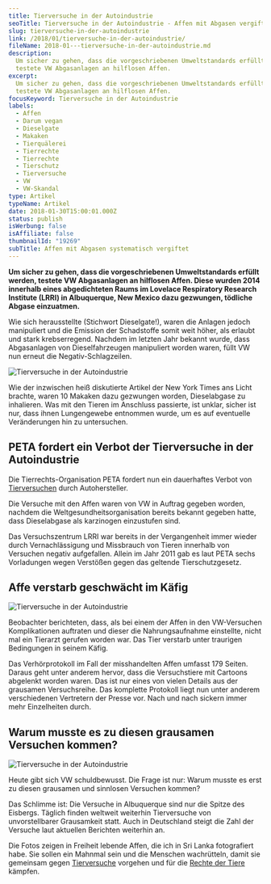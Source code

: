 ```yaml
---
title: Tierversuche in der Autoindustrie
seoTitle: Tierversuche in der Autoindustrie - Affen mit Abgasen vergiftet
slug: tierversuche-in-der-autoindustrie
link: /2018/01/tierversuche-in-der-autoindustrie/
fileName: 2018-01---tierversuche-in-der-autoindustrie.md
description:
  Um sicher zu gehen, dass die vorgeschriebenen Umweltstandards erfüllt werden,
  testete VW Abgasanlagen an hilflosen Affen.
excerpt:
  Um sicher zu gehen, dass die vorgeschriebenen Umweltstandards erfüllt werden,
  testete VW Abgasanlagen an hilflosen Affen.
focusKeyword: Tierversuche in der Autoindustrie
labels:
  - Affen
  - Darum vegan
  - Dieselgate
  - Makaken
  - Tierquälerei
  - Tierrechte
  - Tierrechte
  - Tierschutz
  - Tierversuche
  - VW
  - VW-Skandal
type: Artikel
typeName: Artikel
date: 2018-01-30T15:00:01.000Z
status: publish
isWerbung: false
isAffiliate: false
thumbnailId: "19269"
subTitle: Affen mit Abgasen systematisch vergiftet
---
```


<strong>Um sicher zu gehen, dass die vorgeschriebenen Umweltstandards erfüllt
werden, testete VW Abgasanlagen an hilflosen Affen. Diese wurden 2014 innerhalb
eines abgedichteten Raums im Lovelace Respiratory Research Institute (LRRI) in
Albuquerque, New Mexico dazu gezwungen, tödliche Abgase einzuatmen.</strong>

Wie sich herausstellte (Stichwort Dieselgate!), waren die Anlagen jedoch
manipuliert und die Emission der Schadstoffe somit weit höher, als erlaubt und
stark krebserregend. Nachdem im letzten Jahr bekannt wurde, dass Abgasanlagen
von Dieselfahrzeugen manipuliert worden waren, füllt VW nun erneut die
Negativ-Schlagzeilen.

![Tierversuche in der Autoindustrie](http://cardamonchai.com/wp-content/uploads/2018/01/16239139556_7880014497_z-300x300.jpg)

Wie der inzwischen heiß diskutierte Artikel der New York Times ans Licht
brachte, waren 10 Makaken dazu gezwungen worden, Dieselabgase zu inhalieren. Was
mit den Tieren im Anschluss passierte, ist unklar, sicher ist nur, dass ihnen
Lungengewebe entnommen wurde, um es auf eventuelle Veränderungen hin zu
untersuchen.

## PETA fordert ein Verbot der Tierversuche in der Autoindustrie

Die Tierrechts-Organisation PETA fordert nun ein dauerhaftes Verbot von
<a href="https://cardamonchai.com/?s=tierversuche">Tierversuchen</a> durch
Autohersteller.

Die Versuche mit den Affen waren von VW in Auftrag gegeben worden, nachdem die
Weltgesundheitsorganisation bereits bekannt gegeben hatte, dass Dieselabgase als
karzinogen einzustufen sind.

Das Versuchszentrum LRRI war bereits in der Vergangenheit immer wieder durch
Vernachlässigung und Missbrauch von Tieren innerhalb von Versuchen negativ
aufgefallen. Allein im Jahr 2011 gab es laut PETA sechs Vorladungen wegen
Verstößen gegen das geltende Tierschutzgesetz.

## Affe verstarb geschwächt im Käfig

![Tierversuche in der Autoindustrie](http://cardamonchai.com/wp-content/uploads/2018/01/15642744004_9a850bc9bf_z-300x200.jpg)

Beobachter berichteten, dass, als bei einem der Affen in den VW-Versuchen
Komplikationen auftraten und dieser die Nahrungsaufnahme einstellte, nicht mal
ein Tierarzt gerufen worden war. Das Tier verstarb unter traurigen Bedingungen
in seinem Käfig.

Das Verhörprotokoll im Fall der misshandelten Affen umfasst 179 Seiten. Daraus
geht unter anderem hervor, dass die Versuchstiere mit Cartoons abgelenkt worden
waren. Das ist nur eines von vielen Details aus der grausamen Versuchsreihe. Das
komplette Protokoll liegt nun unter anderem verschiedenen Vertretern der Presse
vor. Nach und nach sickern immer mehr Einzelheiten durch.

## Warum musste es zu diesen grausamen Versuchen kommen?

![Tierversuche in der Autoindustrie](http://cardamonchai.com/wp-content/uploads/2018/01/16077204808_22e4900d22_z-300x200.jpg)

Heute gibt sich VW schuldbewusst. Die Frage ist nur: Warum musste es erst zu
diesen grausamen und sinnlosen Versuchen kommen?

Das Schlimme ist: Die Versuche in Albuquerque sind nur die Spitze des Eisbergs.
Täglich finden weltweit weiterhin Tierversuche von unvorstellbarer Grausamkeit
statt. Auch in Deutschland steigt die Zahl der Versuche laut aktuellen Berichten
weiterhin an.

Die Fotos zeigen in Freiheit lebende Affen, die ich in Sri Lanka fotografiert
habe. Sie sollen ein Mahnmal sein und die Menschen wachrütteln, damit sie
gemeinsam gegen
<a href="https://cardamonchai.com/?s=tierversuche">Tierversuche</a> vorgehen und
für die
<a href="https://cardamonchai.com/category/gesellschaft/tierschutz/">Rechte der
Tiere</a> kämpfen.
